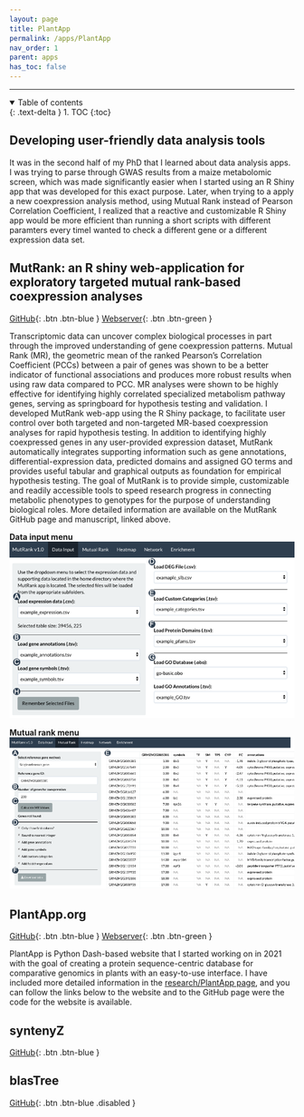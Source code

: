 ```yaml
---
layout: page
title: PlantApp
permalink: /apps/PlantApp
nav_order: 1
parent: apps
has_toc: false
---
```


---

<details open markdown="block">
  <summary>
    Table of contents
  </summary>
  {: .text-delta }
1. TOC
{:toc}
</details>

## Developing user-friendly data analysis tools

It was in the second half of my PhD that I learned about data analysis apps. I was trying to parse through GWAS results from a maize metabolomic screen, which was made significantly easier when I started using an R Shiny app that was developed for this exact purpose. Later, when trying to a apply a new coexpression analysis method, using Mutual Rank instead of Pearson Correlation Coefficient, I realized that a reactive and customizable R Shiny app would be more efficient than running a short scripts with different paramters every timeI wanted to check a different gene or a different expression data set.   

## MutRank: an R shiny web-application for exploratory targeted mutual rank-based coexpression analyses

[GitHub](https://github.com/eporetsky/MutRank){: .btn .btn-blue }
[Webserver](https://peerj.com/articles/10264/){: .btn .btn-green }

Transcriptomic data can uncover complex biological processes in part through the improved understanding of gene coexpression patterns. Mutual Rank (MR), the geometric mean of the ranked Pearson’s Correlation Coefficient (PCCs) between a pair of genes was shown to be a better indicator of functional associations and produces more robust results when using raw data compared to PCC. MR analyses were shown to be highly effective for identifying highly correlated specialized metabolism pathway genes, serving as springboard for hypothesis testing and validation. I developed MutRank web-app using the R Shiny package, to facilitate user control over both targeted and non-targeted MR-based coexpression analyses for rapid hypothesis testing. In addition to identifying highly coexpressed genes in any user-provided expression dataset, MutRank automatically integrates supporting information such as gene annotations, differential-expression data, predicted domains and assigned GO terms and provides useful tabular and graphical outputs as foundation for empirical hypothesis testing. The goal of MutRank is to provide simple, customizable and readily accessible tools to speed research progress in connecting metabolic phenotypes to genotypes for the purpose of understanding biological roles. More detailed information are available on the MutRank GitHub page and manuscript, linked above.

**Data input menu**
![](../../assets/images/mutrank_screenshot_datainput.png)

**Mutual rank menu**
![](../../assets/images/mutrank_screenshot_mutualrank.png)

## PlantApp.org

[GitHub](https://github.com/eporetsky/PlantApp){: .btn .btn-blue }
[Webserver](https://www.plantapp.org){: .btn .btn-green }

PlantApp is Python Dash-based website that I started working on in 2021 with the goal of creating a protein sequence-centric database for comparative genomics in plants with an easy-to-use interface. I have included more detailed information in the [research/PlantApp page](https://eporetsky.github.io/research/plantapp), and you can follow the links below to the website and to the GitHub page were the code for the website is available.

## syntenyZ

[GitHub](https://github.com/eporetsky/syntenyZ){: .btn .btn-blue }

## blasTree

[GitHub](https://github.com/eporetsky/blasTree){: .btn .btn-blue  .disabled }